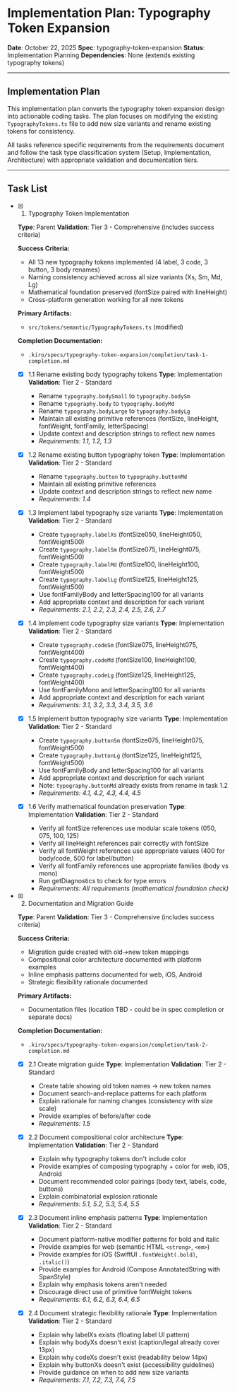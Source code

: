 # Implementation Plan: Typography Token Expansion

**Date**: October 22, 2025
**Spec**: typography-token-expansion
**Status**: Implementation Planning
**Dependencies**: None (extends existing typography tokens)

---

## Implementation Plan

This implementation plan converts the typography token expansion design into actionable coding tasks. The plan focuses on modifying the existing `TypographyTokens.ts` file to add new size variants and rename existing tokens for consistency.

All tasks reference specific requirements from the requirements document and follow the task type classification system (Setup, Implementation, Architecture) with appropriate validation and documentation tiers.

---

## Task List

- [x] 1. Typography Token Implementation

  **Type**: Parent
  **Validation**: Tier 3 - Comprehensive (includes success criteria)
  
  **Success Criteria:**
  - All 13 new typography tokens implemented (4 label, 3 code, 3 button, 3 body renames)
  - Naming consistency achieved across all size variants (Xs, Sm, Md, Lg)
  - Mathematical foundation preserved (fontSize paired with lineHeight)
  - Cross-platform generation working for all new tokens
  
  **Primary Artifacts:**
  - `src/tokens/semantic/TypographyTokens.ts` (modified)
  
  **Completion Documentation:**
  - `.kiro/specs/typography-token-expansion/completion/task-1-completion.md`

  - [x] 1.1 Rename existing body typography tokens
    **Type**: Implementation
    **Validation**: Tier 2 - Standard
    - Rename `typography.bodySmall` to `typography.bodySm`
    - Rename `typography.body` to `typography.bodyMd`
    - Rename `typography.bodyLarge` to `typography.bodyLg`
    - Maintain all existing primitive references (fontSize, lineHeight, fontWeight, fontFamily, letterSpacing)
    - Update context and description strings to reflect new names
    - _Requirements: 1.1, 1.2, 1.3_

  - [x] 1.2 Rename existing button typography token
    **Type**: Implementation
    **Validation**: Tier 2 - Standard
    - Rename `typography.button` to `typography.buttonMd`
    - Maintain all existing primitive references
    - Update context and description strings to reflect new name
    - _Requirements: 1.4_

  - [x] 1.3 Implement label typography size variants
    **Type**: Implementation
    **Validation**: Tier 2 - Standard
    - Create `typography.labelXs` (fontSize050, lineHeight050, fontWeight500)
    - Create `typography.labelSm` (fontSize075, lineHeight075, fontWeight500)
    - Create `typography.labelMd` (fontSize100, lineHeight100, fontWeight500)
    - Create `typography.labelLg` (fontSize125, lineHeight125, fontWeight500)
    - Use fontFamilyBody and letterSpacing100 for all variants
    - Add appropriate context and description for each variant
    - _Requirements: 2.1, 2.2, 2.3, 2.4, 2.5, 2.6, 2.7_

  - [x] 1.4 Implement code typography size variants
    **Type**: Implementation
    **Validation**: Tier 2 - Standard
    - Create `typography.codeSm` (fontSize075, lineHeight075, fontWeight400)
    - Create `typography.codeMd` (fontSize100, lineHeight100, fontWeight400)
    - Create `typography.codeLg` (fontSize125, lineHeight125, fontWeight400)
    - Use fontFamilyMono and letterSpacing100 for all variants
    - Add appropriate context and description for each variant
    - _Requirements: 3.1, 3.2, 3.3, 3.4, 3.5, 3.6_

  - [x] 1.5 Implement button typography size variants
    **Type**: Implementation
    **Validation**: Tier 2 - Standard
    - Create `typography.buttonSm` (fontSize075, lineHeight075, fontWeight500)
    - Create `typography.buttonLg` (fontSize125, lineHeight125, fontWeight500)
    - Use fontFamilyBody and letterSpacing100 for all variants
    - Add appropriate context and description for each variant
    - Note: `typography.buttonMd` already exists from rename in task 1.2
    - _Requirements: 4.1, 4.2, 4.3, 4.4, 4.5_

  - [x] 1.6 Verify mathematical foundation preservation
    **Type**: Implementation
    **Validation**: Tier 2 - Standard
    - Verify all fontSize references use modular scale tokens (050, 075, 100, 125)
    - Verify all lineHeight references pair correctly with fontSize
    - Verify all fontWeight references use appropriate values (400 for body/code, 500 for label/button)
    - Verify all fontFamily references use appropriate families (body vs mono)
    - Run getDiagnostics to check for type errors
    - _Requirements: All requirements (mathematical foundation check)_

- [x] 2. Documentation and Migration Guide

  **Type**: Parent
  **Validation**: Tier 3 - Comprehensive (includes success criteria)
  
  **Success Criteria:**
  - Migration guide created with old→new token mappings
  - Compositional color architecture documented with platform examples
  - Inline emphasis patterns documented for web, iOS, Android
  - Strategic flexibility rationale documented
  
  **Primary Artifacts:**
  - Documentation files (location TBD - could be in spec completion or separate docs)
  
  **Completion Documentation:**
  - `.kiro/specs/typography-token-expansion/completion/task-2-completion.md`

  - [x] 2.1 Create migration guide
    **Type**: Implementation
    **Validation**: Tier 2 - Standard
    - Create table showing old token names → new token names
    - Document search-and-replace patterns for each platform
    - Explain rationale for naming changes (consistency with size scale)
    - Provide examples of before/after code
    - _Requirements: 1.5_

  - [x] 2.2 Document compositional color architecture
    **Type**: Implementation
    **Validation**: Tier 2 - Standard
    - Explain why typography tokens don't include color
    - Provide examples of composing typography + color for web, iOS, Android
    - Document recommended color pairings (body text, labels, code, buttons)
    - Explain combinatorial explosion rationale
    - _Requirements: 5.1, 5.2, 5.3, 5.4, 5.5_

  - [x] 2.3 Document inline emphasis patterns
    **Type**: Implementation
    **Validation**: Tier 2 - Standard
    - Document platform-native modifier patterns for bold and italic
    - Provide examples for web (semantic HTML `<strong>`, `<em>`)
    - Provide examples for iOS (SwiftUI `.fontWeight(.bold)`, `.italic()`)
    - Provide examples for Android (Compose AnnotatedString with SpanStyle)
    - Explain why emphasis tokens aren't needed
    - Discourage direct use of primitive fontWeight tokens
    - _Requirements: 6.1, 6.2, 6.3, 6.4, 6.5_

  - [x] 2.4 Document strategic flexibility rationale
    **Type**: Implementation
    **Validation**: Tier 2 - Standard
    - Explain why labelXs exists (floating label UI pattern)
    - Explain why bodyXs doesn't exist (caption/legal already cover 13px)
    - Explain why codeXs doesn't exist (readability below 14px)
    - Explain why buttonXs doesn't exist (accessibility guidelines)
    - Provide guidance on when to add new size variants
    - _Requirements: 7.1, 7.2, 7.3, 7.4, 7.5_

